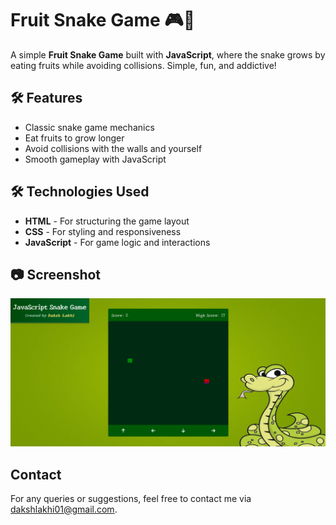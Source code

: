 # Fruit Snake Game 🎮🐍

A simple **Fruit Snake Game** built with **JavaScript**, where the snake grows by eating fruits while avoiding collisions. Simple, fun, and addictive!

## 🛠 Features
- Classic snake game mechanics  
- Eat fruits to grow longer  
- Avoid collisions with the walls and yourself  
- Smooth gameplay with JavaScript  

## 🛠️ Technologies Used

- **HTML** - For structuring the game layout  
- **CSS** - For styling and responsiveness  
- **JavaScript** - For game logic and interactions  

## 📷 Screenshot

![Fruit Snake Game Screenshot](screenshot.png)  

## Contact

For any queries or suggestions, feel free to contact me via [dakshlakhi01@gmail.com](mailto:dakshlakhi01@gmail.com).
